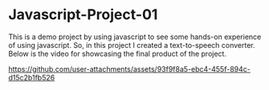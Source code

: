# Javascript-Project-01
This is a demo project by using javascript to see some hands-on experience of using javascript. 
So, in this project I created a text-to-speech converter.
Below is the video for showcasing the final product of the project.





https://github.com/user-attachments/assets/93f9f8a5-ebc4-455f-894c-d15c2b1fb526



